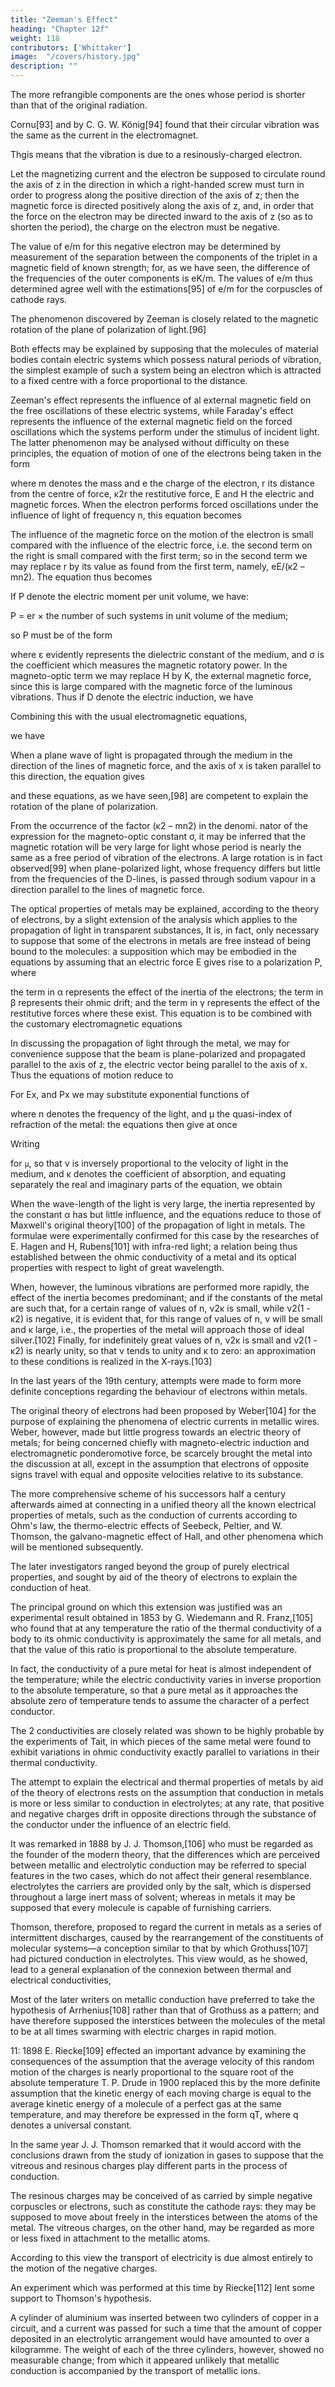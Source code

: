 ```yaml
---
title: "Zeeman's Effect"
heading: "Chapter 12f"
weight: 118
contributors: ['Whittaker']
image:  "/covers/history.jpg"
description: ""
---
```



The more refrangible components are the ones whose period is shorter than that of the original radiation.

Cornu[93] and by C. G. W. König[94] found that their circular vibration was the same as the current in the electromagnet. 

Thgis means that the vibration is due to a resinously-charged electron.

Let the magnetizing current and the electron be supposed to circulate round the axis of z in the direction in which a right-handed screw must turn in order to progress along the positive direction of the axis of z; then the magnetic force is directed positively along the axis of z, and, in order that the force on the electron may be directed inward to the axis of z (so as to shorten the period), the charge on the electron must be negative.

The value of e/m for this negative electron may be determined by measurement of the separation between the components of the triplet in a magnetic field of known strength; for, as we have seen, the difference of the frequencies of the outer components is eK/m. The values of e/m thus determined agree well with the estimations[95] of e/m for the corpuscles of cathode rays.

The phenomenon discovered by Zeeman is closely related to the magnetic rotation of the plane of polarization of light.[96] 

Both effects may be explained by supposing that the molecules of material bodies contain electric systems which possess natural periods of vibration, the simplest example of such a system being an electron which is attracted to a fixed centre with a force proportional to the distance.

Zeeman's effect represents the influence of al external magnetic field on the free oscillations of these electric systems, while Faraday's effect represents the influence of the external magnetic field on the forced oscillations which the systems perform under the stimulus of incident light. The latter phenomenon may be analysed without difficulty on these principles, the equation of motion of one of the electrons being taken in the form


where m denotes the mass and e the charge of the electron, r its distance from the centre of force, κ2r the restitutive force, E and H the electric and magnetic forces. When the electron performs forced oscillations under the influence of light of frequency n, this equation becomes


The influence of the magnetic force on the motion of the electron is small compared with the influence of the electric force, i.e. the second term on the right is small compared with the first term; so in the second term we may replace r by its value as found from the first term, namely, eE/(κ2 – mn2). The equation thus becomes

If P denote the electric moment per unit volume, we have:


P = er × the number of such systems in unit volume of the medium;

so P must be of the form

where ε evidently represents the dielectric constant of the medium, and σ is the coefficient which measures the magnetic rotatory power. In the magneto-optic term we may replace H by K, the external magnetic force, since this is large compared with the magnetic force of the luminous vibrations. Thus if D denote the electric induction, we have

Combining this with the usual electromagnetic equations,

we have

When a plane wave of light is propagated through the medium in the direction of the lines of magnetic force, and the axis of x is taken parallel to this direction, the equation gives

and these equations, as we have seen,[98] are competent to explain the rotation of the plane of polarization.

From the occurrence of the factor (κ2 – mn2) in the denomi. nator of the expression for the magneto-optic constant σ, it may be inferred that the magnetic rotation will be very large for light whose period is nearly the same as a free period of vibration of the electrons. A large rotation is in fact observed[99] when plane-polarized light, whose frequency differs but little from the frequencies of the D-lines, is passed through sodium vapour in a direction parallel to the lines of magnetic force.

The optical properties of metals may be explained, according to the theory of electrons, by a slight extension of the analysis which applies to the propagation of light in transparent substances, It is, in fact, only necessary to suppose that some of the electrons in metals are free instead of being bound to the molecules: a supposition which may be embodied in the equations by assuming that an electric force E gives rise to a polarization P, where

the term in α represents the effect of the inertia of the electrons; the term in β represents their ohmic drift; and the term in γ represents the effect of the restitutive forces where these exist. This equation is to be combined with the customary electromagnetic equations

In discussing the propagation of light through the metal, we may for convenience suppose that the beam is plane-polarized ​and propagated parallel to the axis of z, the electric vector being parallel to the axis of x. Thus the equations of motion reduce to

For Ex, and Px we may substitute exponential functions of


where n denotes the frequency of the light, and μ the quasi-index of refraction of the metal: the equations then give at once

Writing 

for `μ`, so that ν is inversely proportional to the velocity of light in the medium, and κ denotes the coefficient of absorption, and equating separately the real and imaginary parts of the equation, we obtain

When the wave-length of the light is very large, the inertia represented by the constant α has but little influence, and the equations reduce to those of Maxwell's original theory[100] of the propagation of light in metals. The formulae were experimentally confirmed for this case by the researches of E. Hagen and H, Rubens[101] with infra-red light; a relation being thus established between the ohmic conductivity of a metal and its optical properties with respect to light of great wavelength.

When, however, the luminous vibrations are performed more rapidly, the effect of the inertia becomes predominant; and ​if the constants of the metal are such that, for a certain range of values of n, ν2κ is small, while ν2(1 - κ2) is negative, it is evident that, for this range of values of n, ν will be small and κ large, i.e., the properties of the metal will approach those of ideal silver.[102] Finally, for indefinitely great values of n, ν2κ is small and ν2(1 - κ2) is nearly unity, so that ν tends to unity and κ to zero: an approximation to these conditions is realized in the X-rays.[103]

In the last years of the 19th century, attempts were made to form more definite conceptions regarding the behaviour of electrons within metals. 

The original theory of electrons had been proposed by Weber[104] for the purpose of explaining the phenomena of electric currents in metallic wires. Weber, however, made but little progress towards an electric theory of metals; for being concerned chiefly with magneto-electric induction and electromagnetic ponderomotive force, be scarcely brought the metal into the discussion at all, except in the assumption that electrons of opposite signs travel with equal and opposite velocities relative to its substance. 

The more comprehensive scheme of his successors half a century afterwards aimed at connecting in a unified theory all the known electrical properties of metals, such as the conduction of currents according to Ohm's law, the thermo-electric effects of Seebeck, Peltier, and W. Thomson, the galvano-magnetic effect of Hall, and other phenomena which will be mentioned subsequently.

The later investigators ranged beyond the group of purely electrical properties, and sought by aid of the theory of electrons to explain the conduction of heat.

The principal ground on which this extension was justified was an experimental result obtained in 1853 by G. Wiedemann and R. Franz,[105] who found that at any temperature the ratio of the thermal conductivity of a body to its ohmic conductivity is approximately the same for all metals, and that the value of this ratio is proportional to the absolute temperature. 

In fact, the conductivity of a pure metal for heat is almost independent of the temperature; while the electric conductivity varies in inverse proportion to the absolute temperature, so that a pure metal as it approaches the absolute zero of temperature tends to assume the character of a perfect conductor.

The 2 conductivities are closely related was shown to be highly probable by the experiments of Tait, in which pieces of the same metal were found to exhibit variations in ohmic conductivity exactly parallel to variations in their thermal conductivity.

The attempt to explain the electrical and thermal properties of metals by aid of the theory of electrons rests on the assumption that conduction in metals is more or less similar to conduction in electrolytes; at any rate, that positive and negative charges drift in opposite directions through the substance of the conductor under the influence of an electric field. 

It was remarked in 1888 by J. J. Thomson,[106] who must be regarded as the founder of the modern theory, that the differences which are perceived between metallic and electrolytic conduction may be referred to special features in the two cases, which do not affect their general resemblance. electrolytes the carriers are provided only by the salt, which is dispersed throughout a large inert mass of solvent; whereas in metals it may be supposed that every molecule is capable of furnishing carriers. 

Thomson, therefore, proposed to regard the current in metals as a series of intermittent discharges, caused by the rearrangement of the constituents of molecular systems—a conception similar to that by which Grothuss[107] had pictured conduction in electrolytes. This view would, as he showed, lead to a general explanation of the connexion between thermal and electrical conductivities,

Most of the later writers on metallic conduction have preferred to take the hypothesis of Arrhenius[108] rather than that of Grothuss as a pattern; and have therefore supposed the interstices between the molecules of the metal to be at all times swarming with electric charges in rapid motion. 

11: 1898 E. Riecke[109] effected an important advance by examining the consequences of the assumption that the average velocity of this random motion of the charges is nearly proportional to the square root of the absolute temperature T. P. Drude in 1900 replaced this by the more definite assumption that the kinetic energy of each moving charge is equal to the average kinetic energy of a molecule of a perfect gas at the same temperature, and may therefore be expressed in the form qT, where q denotes a universal constant.

In the same year J. J. Thomson remarked that it would accord with the conclusions drawn from the study of ionization in gases to suppose that the vitreous and resinous charges play different parts in the process of conduction. 

The resinous charges may be conceived of as carried by simple negative corpuscles or electrons, such as constitute the cathode rays: they may be supposed to move about freely in the interstices between the atoms of the metal. The vitreous charges, on the other hand, may be regarded as more or less fixed in attachment to the metallic atoms. 

According to this view the transport of electricity is due almost entirely to the motion of the negative charges.

An experiment which was performed at this time by Riecke[112] lent some support to Thomson's hypothesis. 

A cylinder of aluminium was inserted between two cylinders of copper in a circuit, and a current was passed for such a time that the amount of copper deposited in an electrolytic arrangement would have amounted to over a kilogramme. The weight of each of the three cylinders, however, showed no measurable change; from which it appeared unlikely that metallic conduction is accompanied by the transport of metallic ions.
 